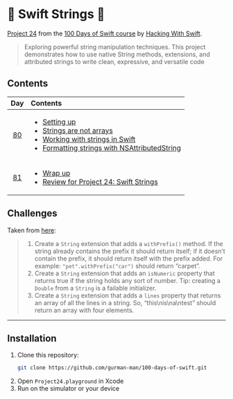 # 📿 Swift Strings 📿

[Project 24](https://www.hackingwithswift.com/read/24/overview) from the [100 Days of Swift course](https://www.hackingwithswift.com/100) by [Hacking With Swift](https://www.hackingwithswift.com/).

>Exploring powerful string manipulation techniques. This project demonstrates how to use native String methods, extensions, and attributed strings to write clean, expressive, and versatile code

## Contents

|                      Day                      | Contents                                                                                                                                                                                                                                                                                                                                                |
|:---------------------------------------------:|:--------------------------------------------------------------------------------------------------------------------------------------------------------------------------------------------------------------------------------------------------------------------------------------------------------------------------------------------------------|
| [80](https://www.hackingwithswift.com/100/80) | <ul><li>[Setting up](https://www.hackingwithswift.com/read/24/1/setting-up)</li><li>[Strings are not arrays](https://www.hackingwithswift.com/read/24/2)</li><li>[Working with strings in Swift](https://www.hackingwithswift.com/read/24/3)</li><li>[Formatting strings with NSAttributedString](https://www.hackingwithswift.com/read/24/4)</li></ul> |
| [81](https://www.hackingwithswift.com/100/81) | <ul><li>[Wrap up](https://www.hackingwithswift.com/read/24/5)</li><li>[Review for Project 24: Swift Strings](https://www.hackingwithswift.com/review/hws/project-24-swift-strings)</li></ul>                                                                                                                                                            |


## Challenges

Taken from [here](https://www.hackingwithswift.com/read/24/5):

>1. Create a `String` extension that adds a `withPrefix()` method. If the string already contains the prefix it should return itself; if it doesn’t contain the prefix, it should return itself with the prefix added. For example: `"pet".withPrefix("car")` should return “carpet”.
>2. Create a `String` extension that adds an `isNumeric` property that returns true if the string holds any sort of number. Tip: creating a `Double` from a `String` is a failable initializer.
>3. Create a `String` extension that adds a `lines` property that returns an array of all the lines in a string. So, “this\nis\na\ntest” should return an array with four elements.

---

## Installation

1. Clone this repository:  
   ```bash
   git clone https://github.com/gurman-man/100-days-of-swift.git
   ```
2. Open `Project24.playground` in Xcode
3. Run on the simulator or your device
